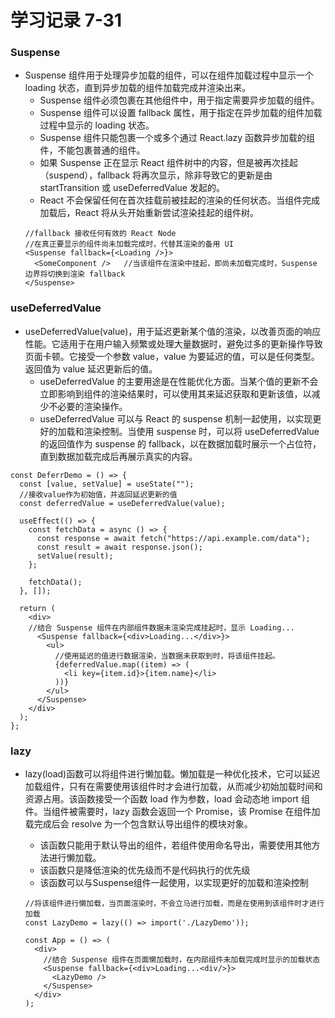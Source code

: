 # 学习记录 7-31

### Suspense

- Suspense 组件用于处理异步加载的组件，可以在组件加载过程中显示一个 loading 状态，直到异步加载的组件加载完成并渲染出来。
  - Suspense 组件必须包裹在其他组件中，用于指定需要异步加载的组件。
  - Suspense 组件可以设置 fallback 属性，用于指定在异步加载的组件加载过程中显示的 loading 状态。
  - Suspense 组件只能包裹一个或多个通过 React.lazy 函数异步加载的组件，不能包裹普通的组件。
  - 如果 Suspense 正在显示 React 组件树中的内容，但是被再次挂起（suspend），fallback 将再次显示，除非导致它的更新是由 startTransition 或 useDeferredValue 发起的。
  - React 不会保留任何在首次挂载前被挂起的渲染的任何状态。当组件完成加载后，React 将从头开始重新尝试渲染挂起的组件树。
  ```
  //fallback 接收任何有效的 React Node
  //在真正要显示的组件尚未加载完成时，代替其渲染的备用 UI
  <Suspense fallback={<Loading />}>
    <SomeComponent />   //当该组件在渲染中挂起，即尚未加载完成时，Suspense 边界将切换到渲染 fallback
  </Suspense>
  ```

### useDeferredValue

- useDeferredValue(value)，用于延迟更新某个值的渲染，以改善页面的响应性能。它适用于在用户输入频繁或处理大量数据时，避免过多的更新操作导致页面卡顿。它接受一个参数 value，value 为要延迟的值，可以是任何类型。返回值为 value 延迟更新后的值。
  - useDeferredValue 的主要用途是在性能优化方面。当某个值的更新不会立即影响到组件的渲染结果时，可以使用其来延迟获取和更新该值，以减少不必要的渲染操作。
  - useDeferredValue 可以与 React 的 suspense 机制一起使用，以实现更好的加载和渲染控制。当使用 suspense 时，可以将 useDeferredValue 的返回值作为 suspense 的 fallback，以在数据加载时展示一个占位符，直到数据加载完成后再展示真实的内容。

```
const DeferrDemo = () => {
  const [value, setValue] = useState("");
  //接收value作为初始值，并返回延迟更新的值
  const deferredValue = useDeferredValue(value);

  useEffect(() => {
    const fetchData = async () => {
      const response = await fetch("https://api.example.com/data");
      const result = await response.json();
      setValue(result);
    };

    fetchData();
  }, []);

  return (
    <div>
    //结合 Suspense 组件在内部组件数据未渲染完成挂起时，显示 Loading...
      <Suspense fallback={<div>Loading...</div>}>
        <ul>
          //使用延迟的值进行数据渲染，当数据未获取到时，将该组件挂起。
          {deferredValue.map((item) => (
            <li key={item.id}>{item.name}</li>
          ))}
        </ul>
      </Suspense>
    </div>
  );
};
```

### lazy

- lazy(load)函数可以将组件进行懒加载。懒加载是一种优化技术，它可以延迟加载组件，只有在需要使用该组件时才会进行加载，从而减少初始加载时间和资源占用。该函数接受一个函数 load 作为参数，load 会动态地 import 组件。当组件被需要时，lazy 函数会返回一个 Promise，该 Promise 在组件加载完成后会 resolve 为一个包含默认导出组件的模块对象。

  - 该函数只能用于默认导出的组件，若组件使用命名导出，需要使用其他方法进行懒加载。
  - 该函数只是降低渲染的优先级而不是代码执行的优先级
  - 该函数可以与Suspense组件一起使用，以实现更好的加载和渲染控制

  ```
  //将该组件进行懒加载，当页面渲染时，不会立马进行加载，而是在使用到该组件时才进行加载
  const LazyDemo = lazy(() => import('./LazyDemo'));

  const App = () => (
    <div> 
      //结合 Suspense 组件在页面懒加载时，在内部组件未加载完成时显示的加载状态
      <Suspense fallback={<div>Loading...<div/>}>
        <LazyDemo />
      </Suspense>
    </div>
  );
  ```
